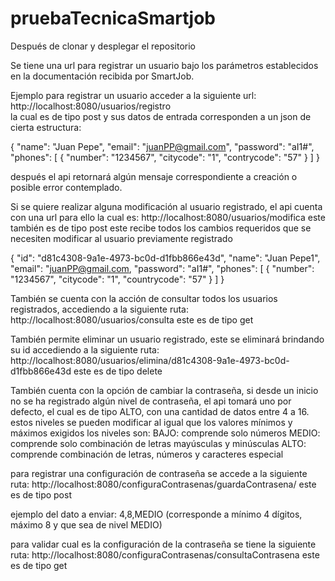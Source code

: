 # pruebaTecnicaSmartjob

Después de clonar y desplegar el repositorio

Se tiene una url para registrar un usuario bajo los parámetros establecidos en la documentación recibida por SmartJob.

Ejemplo para registrar un usuario
acceder a la siguiente url: http://localhost:8080/usuarios/registro  
la cual es de tipo post y sus datos de entrada corresponden a un json de cierta estructura:

{
    "name": "Juan Pepe",
    "email": "juanPP@gmail.com",
    "password": "aI1#",
    "phones": [
    {
    "number": "1234567",
    "citycode": "1",
    "contrycode": "57"
    }
    ]
}

después el api retornará algún mensaje correspondiente a creación o posible error contemplado.

Si se quiere realizar alguna modificación al usuario registrado, el api cuenta con una url para ello la cual es:
http://localhost:8080/usuarios/modifica
este también es de tipo post
este recibe todos los cambios requeridos que se necesiten modificar al usuario previamente registrado

{
    "id": "d81c4308-9a1e-4973-bc0d-d1fbb866e43d",
    "name": "Juan Pepe1",
    "email": "juanPP@gmail.com,
    "password": "aI1#",
    "phones": [
        {
        "number": "1234567",
        "citycode": "1",
        "countrycode": "57"
        }
    ]
}


También se cuenta con la acción de consultar todos los usuarios registrados, accediendo a la siguiente ruta:
http://localhost:8080/usuarios/consulta 
este es de tipo get

También permite eliminar un usuario registrado, este se eliminará brindando su id
accediendo a la siguiente ruta:
http://localhost:8080/usuarios/elimina/d81c4308-9a1e-4973-bc0d-d1fbb866e43d
este es de tipo delete


También cuenta con la opción de cambiar la contraseña, si desde un inicio no se ha registrado algún nivel de contraseña, el api tomará uno por defecto, el cual es
de tipo ALTO, con una cantidad de datos entre 4 a 16.
estos niveles se pueden modificar al igual que los valores mínimos y máximos exigidos
los niveles son:
BAJO: comprende solo números
MEDIO: comprende solo combinación de letras mayúsculas y minúsculas
ALTO: comprende combinación de letras, números y caracteres especial

para registrar una configuración de contraseña se accede a la siguiente ruta:
http://localhost:8080/configuraContrasenas/guardaContrasena/
este es de tipo post

ejemplo del dato a enviar: 4,8,MEDIO 
(corresponde a mínimo 4 dígitos, máximo 8 y que sea de nivel MEDIO)

para validar cual es la configuración de la contraseña se tiene la siguiente ruta:
http://localhost:8080/configuraContrasenas/consultaContrasena
este es de tipo get

